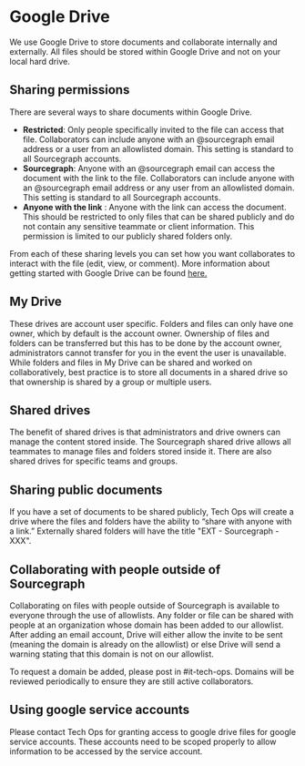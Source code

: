 # Google Drive

We use Google Drive to store documents and collaborate internally and externally. All files should be stored within Google Drive and not on your local hard drive.

## Sharing permissions

There are several ways to share documents within Google Drive.

- **Restricted**: Only people specifically invited to the file can access that file. Collaborators can include anyone with an @sourcegraph email address or a user from an allowlisted domain. This setting is standard to all Sourcegraph accounts.
- **Sourcegraph**: Anyone with an @sourcegraph email can access the document with the link to the file. Collaborators can include anyone with an @sourcegraph email address or any user from an allowlisted domain. This setting is standard to all Sourcegraph accounts.
- **Anyone with the link** : Anyone with the link can access the document. This should be restricted to only files that can be shared publicly and do not contain any sensitive teammate or client information. This permission is limited to our publicly shared folders only.

From each of these sharing levels you can set how you want collaborates to interact with the file (edit, view, or comment). More information about getting started with Google Drive can be found [here.](https://support.google.com/a/users/answer/9310248?hl=en)

## My Drive

These drives are account user specific. Folders and files can only have one owner, which by default is the account owner. Ownership of files and folders can be transferred but this has to be done by the account owner, administrators cannot transfer for you in the event the user is unavailable. While folders and files in My Drive can be shared and worked on collaboratively, best practice is to store all documents in a shared drive so that ownership is shared by a group or multiple users.

## Shared drives

The benefit of shared drives is that administrators and drive owners can manage the content stored inside. The Sourcegraph shared drive allows all teammates to manage files and folders stored inside it. There are also shared drives for specific teams and groups.

## Sharing public documents

If you have a set of documents to be shared publicly, Tech Ops will create a drive where the files and folders have the ability to “share with anyone with a link.” Externally shared folders will have the title "EXT - Sourcegraph - XXX".

## Collaborating with people outside of Sourcegraph

Collaborating on files with people outside of Sourcegraph is available to everyone through the use of allowlists. Any folder or file can be shared with people at an organization whose domain has been added to our allowlist. After adding an email account, Drive will either allow the invite to be sent (meaning the domain is already on the allowlist) or else Drive will send a warning stating that this domain is not on our allowlist.

To request a domain be added, please post in #it-tech-ops. Domains will be reviewed periodically to ensure they are still active collaborators.

## Using google service accounts
Please contact Tech Ops for granting access to google drive files for google service accounts. These accounts need to be scoped properly to allow information to be accessed by the service account.
